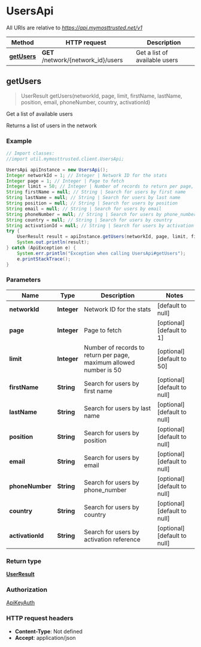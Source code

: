 # UsersApi

All URIs are relative to *https://api.mymosttrusted.net/v1*

Method | HTTP request | Description
------------- | ------------- | -------------
[**getUsers**](UsersApi.md#getUsers) | **GET** /network/{network_id}/users | Get a list of available users



## getUsers

> UserResult getUsers(networkId, page, limit, firstName, lastName, position, email, phoneNumber, country, activationId)

Get a list of available users

Returns a list of users in the network

### Example

```java
// Import classes:
//import util.mymosttrusted.client.UsersApi;

UsersApi apiInstance = new UsersApi();
Integer networkId = 1; // Integer | Network ID for the stats
Integer page = 1; // Integer | Page to fetch
Integer limit = 50; // Integer | Number of records to return per page, maximum allowed number is 50
String firstName = null; // String | Search for users by first name
String lastName = null; // String | Search for users by last name
String position = null; // String | Search for users by position
String email = null; // String | Search for users by email
String phoneNumber = null; // String | Search for users by phone_number
String country = null; // String | Search for users by country
String activationId = null; // String | Search for users by activation reference
try {
    UserResult result = apiInstance.getUsers(networkId, page, limit, firstName, lastName, position, email, phoneNumber, country, activationId);
    System.out.println(result);
} catch (ApiException e) {
    System.err.println("Exception when calling UsersApi#getUsers");
    e.printStackTrace();
}
```

### Parameters


Name | Type | Description  | Notes
------------- | ------------- | ------------- | -------------
 **networkId** | **Integer**| Network ID for the stats | [default to null]
 **page** | **Integer**| Page to fetch | [optional] [default to 1]
 **limit** | **Integer**| Number of records to return per page, maximum allowed number is 50 | [optional] [default to 50]
 **firstName** | **String**| Search for users by first name | [optional] [default to null]
 **lastName** | **String**| Search for users by last name | [optional] [default to null]
 **position** | **String**| Search for users by position | [optional] [default to null]
 **email** | **String**| Search for users by email | [optional] [default to null]
 **phoneNumber** | **String**| Search for users by phone_number | [optional] [default to null]
 **country** | **String**| Search for users by country | [optional] [default to null]
 **activationId** | **String**| Search for users by activation reference | [optional] [default to null]

### Return type

[**UserResult**](UserResult.md)

### Authorization

[ApiKeyAuth](../README.md#ApiKeyAuth)

### HTTP request headers

- **Content-Type**: Not defined
- **Accept**: application/json

